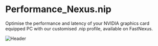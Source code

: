# Performance_Nexus.nip
Optimise the performance and latency of your NVIDIA graphics card equipped PC with our customised .nip profile, available on FastNexus.

![Header](https://prnt.sc/cePMqMERmiWNg "Header")
